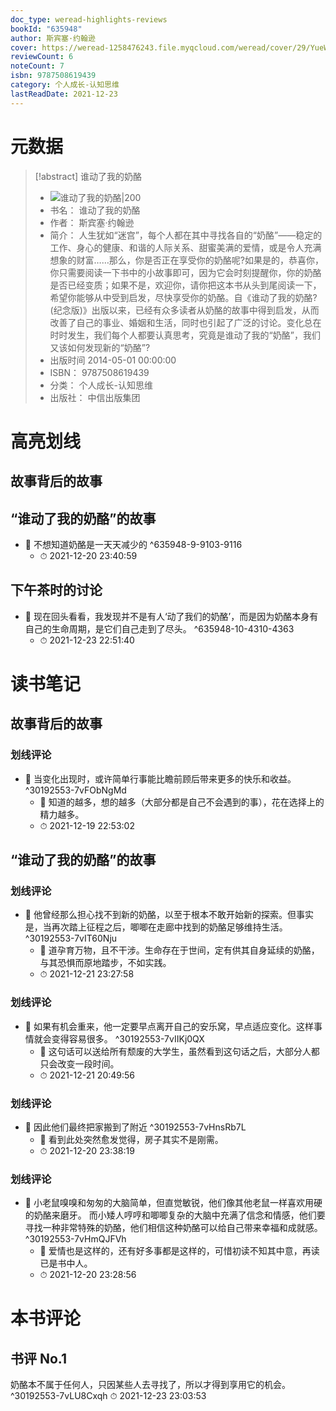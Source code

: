 ```yaml
---
doc_type: weread-highlights-reviews
bookId: "635948"
author: 斯宾塞·约翰逊
cover: https://weread-1258476243.file.myqcloud.com/weread/cover/29/YueWen_635948/t7_YueWen_635948.jpg
reviewCount: 6
noteCount: 7
isbn: 9787508619439
category: 个人成长-认知思维
lastReadDate: 2021-12-23
---
```

# 元数据
> [!abstract] 谁动了我的奶酪
> - ![ 谁动了我的奶酪|200](https://weread-1258476243.file.myqcloud.com/weread/cover/29/YueWen_635948/t7_YueWen_635948.jpg)
> - 书名： 谁动了我的奶酪
> - 作者： 斯宾塞·约翰逊
> - 简介： 人生犹如“迷宫”，每个人都在其中寻找各自的“奶酪”——稳定的工作、身心的健康、和谐的人际关系、甜蜜美满的爱情，或是令人充满想象的财富……那么，你是否正在享受你的奶酪呢?如果是的，恭喜你，你只需要阅读一下书中的小故事即可，因为它会时刻提醒你，你的奶酪是否已经变质；如果不是，欢迎你，请你把这本书从头到尾阅读一下，希望你能够从中受到启发，尽快享受你的奶酪。自《谁动了我的奶酪?(纪念版)》出版以来，已经有众多读者从奶酪的故事中得到启发，从而改善了自己的事业、婚姻和生活，同时也引起了广泛的讨论。变化总在时时发生，我们每个人都要认真思考，究竟是谁动了我的“奶酪”，我们又该如何发现新的“奶酪”?
> - 出版时间 2014-05-01 00:00:00
> - ISBN： 9787508619439
> - 分类： 个人成长-认知思维
> - 出版社： 中信出版集团

# 高亮划线

## 故事背后的故事

 
## “谁动了我的奶酪”的故事

 
 

- 📌 不想知道奶酪是一天天减少的 ^635948-9-9103-9116
    - ⏱ 2021-12-20 23:40:59 
 
 
## 下午茶时的讨论


- 📌 现在回头看看，我发现并不是有人‘动了我们的奶酪’，而是因为奶酪本身有自己的生命周期，是它们自己走到了尽头。 ^635948-10-4310-4363
    - ⏱ 2021-12-23 22:51:40 
# 读书笔记

## 故事背后的故事

### 划线评论
- 📌 当变化出现时，或许简单行事能比瞻前顾后带来更多的快乐和收益。  ^30192553-7vFObNgMd
    - 💭 知道的越多，想的越多（大部分都是自己不会遇到的事），花在选择上的精力越多。
    - ⏱ 2021-12-19 22:53:02
   
## “谁动了我的奶酪”的故事

### 划线评论
- 📌 他曾经那么担心找不到新的奶酪，以至于根本不敢开始新的探索。但事实是，当再次踏上征程之后，唧唧在走廊中找到的奶酪足够维持生活。  ^30192553-7vIT60Nju
    - 💭 道孕育万物，且不干涉。生命存在于世间，定有供其自身延续的奶酪，与其恐惧而原地踏步，不如实践。
    - ⏱ 2021-12-21 23:27:58

### 划线评论
- 📌 如果有机会重来，他一定要早点离开自己的安乐窝，早点适应变化。这样事情就会变得容易很多。  ^30192553-7vIIKj0QX
    - 💭 这句话可以送给所有颓废的大学生，虽然看到这句话之后，大部分人都只会改变一段时间。
    - ⏱ 2021-12-21 20:49:56

### 划线评论
- 📌 因此他们最终把家搬到了附近  ^30192553-7vHnsRb7L
    - 💭 看到此处突然愈发觉得，房子其实不是刚需。
    - ⏱ 2021-12-20 23:38:19

### 划线评论
- 📌 小老鼠嗅嗅和匆匆的大脑简单，但直觉敏锐，他们像其他老鼠一样喜欢用硬的奶酪来磨牙。
而小矮人哼哼和唧唧复杂的大脑中充满了信念和情感，他们要寻找一种非常特殊的奶酪，他们相信这种奶酪可以给自己带来幸福和成就感。  ^30192553-7vHmQJFVh
    - 💭 爱情也是这样的，还有好多事都是这样的，可惜初读不知其中意，再读已是书中人。
    - ⏱ 2021-12-20 23:28:56
   
# 本书评论

## 书评 No.1 
奶酪本不属于任何人，只因某些人去寻找了，所以才得到享用它的机会。 ^30192553-7vLU8Cxqh
⏱ 2021-12-23 23:03:53
